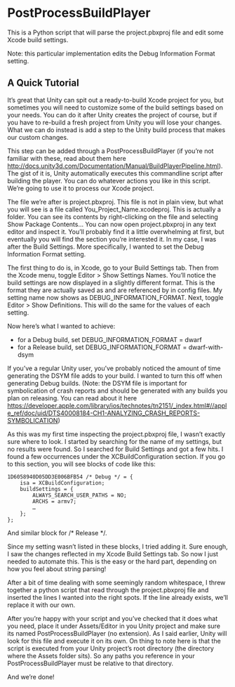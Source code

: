 PostProcessBuildPlayer
======================

This is a Python script that will parse the project.pbxproj file and edit some Xcode build settings.

Note: this particular implementation edits the Debug Information Format setting. 

A Quick Tutorial
----------------

It’s great that Unity can spit out a ready-to-build Xcode project for you, but sometimes you will need to customize some of the build settings based on your needs. You can do it after Unity creates the project of course, but if you have to re-build a fresh project from Unity you will lose your changes. What we can do instead is add a step to the Unity build process that makes our custom changes. 

This step can be added through a PostProcessBuildPlayer (if you’re not familiar with these, read about them here http://docs.unity3d.com/Documentation/Manual/BuildPlayerPipeline.html). The gist of it is, Unity automatically executes this commandline script after building the player. You can do whatever actions you like in this script. We’re going to use it to process our Xcode project. 

The file we’re after is project.pbxproj. This file is not in plain view,  but what you will see is a file called You_Project_Name.xcodeproj. This is actually a folder. You can see its contents by right-clicking on the file and selecting Show Package Contents… You can now open project.pbxproj in any text editor and inspect it. You’ll probably find it a little overwhelming at first, but eventually you will find the section you’re interested it. In my case, I was after the Build Settings. More specifically, I wanted to set the Debug Information Format setting. 

The first thing to do is, in Xcode, go to your Build Settings tab. Then from the Xcode menu, toggle Editor > Show Settings Names. You’ll notice the build settings are now displayed in a slightly different format. This is the format they are actually saved as and are referenced by in config files. My setting name now shows as DEBUG_INFORMATION_FORMAT. Next, toggle Editor > Show Definitions. This will do the same for the values of each setting.

Now here’s what I wanted to achieve:
- for a Debug build, set DEBUG_INFORMATION_FORMAT = dwarf
- for a Release build, set DEBUG_INFORMATION_FORMAT = dwarf-with-dsym

If you’ve a regular Unity user, you’ve probably noticed the amount of time generating the DSYM file adds to your build. I wanted to turn this off when generating Debug builds. (Note: the DSYM file is important for symbolication of crash reports and should be generated with any builds you plan on releasing. You can read about it here https://developer.apple.com/library/ios/technotes/tn2151/_index.html#//apple_ref/doc/uid/DTS40008184-CH1-ANALYZING_CRASH_REPORTS-SYMBOLICATION)

As this was my first time inspecting the project.pbxproj file, I wasn’t exactly sure where to look. I started by searching for the name of my settings, but no results were found. So I searched for Build Settings and got a few hits. I found a few occurrences under the XCBuildConfiguration section. If you go to this section, you will see blocks of code like this:

	1D6058940D05DD3E006BFB54 /* Debug */ = {
		isa = XCBuildConfiguration;
		buildSettings = {
			ALWAYS_SEARCH_USER_PATHS = NO;
			ARCHS = armv7;
			…
		};
	};


And similar block for /* Release */.

Since my setting wasn’t listed in these blocks, I tried adding it. Sure enough, I saw the changes reflected in my Xcode Build Settings tab. So now I just needed to automate this. This is the easy or the hard part, depending on how you feel about string parsing!

After a bit of time dealing with some seemingly random whitespace, I threw together a python script that read through the project.pbxproj file and inserted the lines I wanted into the right spots. If the line already exists, we’ll replace it with our own.

After you’re happy with your script and you’ve checked that it does what you need, place it under Assets/Editor in you Unity project and make sure its named PostProcessBuildPlayer (no extension). As I said earlier, Unity will look for this file and execute it on its own. On thing to note here is that the script is executed from your Unity project’s root directory (the directory where the Assets folder sits). So any paths you reference in your PostProcessBuildPlayer must be relative to that directory.

And we’re done! 

